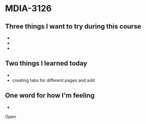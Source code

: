 # MDIA-3126

## Three things I want to try during this course 
- 
- 
- 

## Two things I learned today
- 
- creating tabs for different pages and add

## One word for how I'm feeling
- 

Open